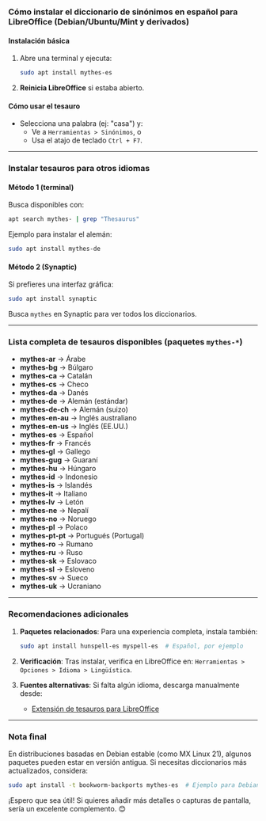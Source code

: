 ### Cómo instalar el diccionario de sinónimos en español para LibreOffice (Debian/Ubuntu/Mint y derivados)

#### **Instalación básica**
1. Abre una terminal y ejecuta:
   ```bash
   sudo apt install mythes-es
   ```
2. **Reinicia LibreOffice** si estaba abierto.

#### **Cómo usar el tesauro**
- Selecciona una palabra (ej: "casa") y:
  - Ve a `Herramientas > Sinónimos`, o
  - Usa el atajo de teclado `Ctrl + F7`.

---

### **Instalar tesauros para otros idiomas**
#### **Método 1 (terminal)**
Busca disponibles con:
```bash
apt search mythes- | grep "Thesaurus"
```
Ejemplo para instalar el alemán:
```bash
sudo apt install mythes-de
```

#### **Método 2 (Synaptic)**
Si prefieres una interfaz gráfica:
```bash
sudo apt install synaptic
```
Busca `mythes` en Synaptic para ver todos los diccionarios.

---

### **Lista completa de tesauros disponibles** (paquetes `mythes-*`)

- **mythes-ar** → Árabe  
- **mythes-bg** → Búlgaro  
- **mythes-ca** → Catalán  
- **mythes-cs** → Checo  
- **mythes-da** → Danés  
- **mythes-de** → Alemán (estándar)  
- **mythes-de-ch** → Alemán (suizo)  
- **mythes-en-au** → Inglés australiano  
- **mythes-en-us** → Inglés (EE.UU.)  
- **mythes-es** → Español  
- **mythes-fr** → Francés  
- **mythes-gl** → Gallego  
- **mythes-gug** → Guaraní  
- **mythes-hu** → Húngaro  
- **mythes-id** → Indonesio  
- **mythes-is** → Islandés  
- **mythes-it** → Italiano  
- **mythes-lv** → Letón  
- **mythes-ne** → Nepalí  
- **mythes-no** → Noruego  
- **mythes-pl** → Polaco  
- **mythes-pt-pt** → Portugués (Portugal)  
- **mythes-ro** → Rumano  
- **mythes-ru** → Ruso  
- **mythes-sk** → Eslovaco  
- **mythes-sl** → Esloveno  
- **mythes-sv** → Sueco  
- **mythes-uk** → Ucraniano  

---

### **Recomendaciones adicionales**
1. **Paquetes relacionados**: Para una experiencia completa, instala también:
   ```bash
   sudo apt install hunspell-es myspell-es  # Español, por ejemplo
   ```
2. **Verificación**: Tras instalar, verifica en LibreOffice en:
   `Herramientas > Opciones > Idioma > Lingüística`.

3. **Fuentes alternativas**: Si falta algún idioma, descarga manualmente desde:
   - [Extensión de tesauros para LibreOffice](https://extensions.libreoffice.org/)

---

### **Nota final**
En distribuciones basadas en Debian estable (como MX Linux 21), algunos paquetes pueden estar en versión antigua. Si necesitas diccionarios más actualizados, considera:
```bash
sudo apt install -t bookworm-backports mythes-es  # Ejemplo para Debian 12
```

¡Espero que sea útil! Si quieres añadir más detalles o capturas de pantalla, sería un excelente complemento. 😊